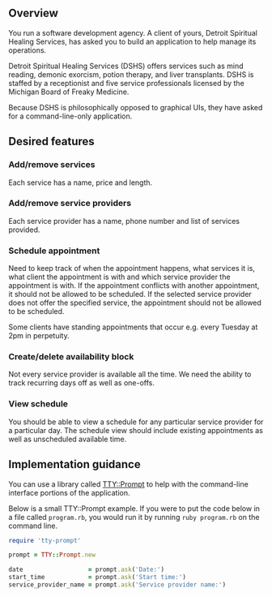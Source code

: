 ## Overview

You run a software development agency. A client of yours, Detroit Spiritual Healing Services, has asked you to build an application to help manage its operations.

Detroit Spiritual Healing Services (DSHS) offers services such as mind reading, demonic exorcism, potion therapy, and liver transplants.
DSHS is staffed by a receptionist and five service professionals licensed by the Michigan Board of Freaky Medicine.

Because DSHS is philosophically opposed to graphical UIs, they have asked for a command-line-only application.

##  Desired features

### Add/remove services

Each service has a name, price and length.

### Add/remove service providers

Each service provider has a name, phone number and list of services provided.

### Schedule appointment

Need to keep track of when the appointment happens, what services it is, what client the appointment is with and which service provider the appointment is with.
If the appointment conflicts with another appointment, it should not be allowed to be scheduled.
If the selected service provider does not offer the specified service, the appointment should not be allowed to be scheduled.

Some clients have standing appointments that occur e.g. every Tuesday at 2pm in perpetuity.

### Create/delete availability block

Not every service provider is available all the time.
We need the ability to track recurring days off as well as one-offs.

### View schedule

You should be able to view a schedule for any particular service provider for a particular day.
The schedule view should include existing appointments as well as unscheduled available time.

## Implementation guidance

You can use a library called [TTY::Prompt](https://github.com/piotrmurach/tty-prompt) to help with the command-line interface portions of the application.

Below is a small TTY::Prompt example. If you were to put the code below in a file called `program.rb`, you would run it by running `ruby program.rb` on the command line.

```ruby
require 'tty-prompt'

prompt = TTY::Prompt.new

date                  = prompt.ask('Date:')
start_time            = prompt.ask('Start time:')
service_provider_name = prompt.ask('Service provider name:')
```